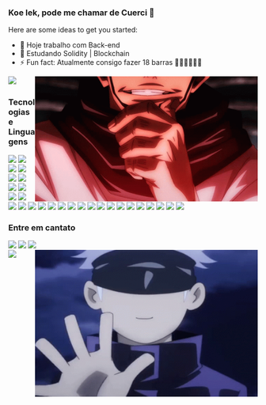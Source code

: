 ### Koe lek, pode me chamar de Cuerci 🤙

Here are some ideas to get you started:

- 🔭 Hoje trabalho com Back-end
- 🌱 Estudando Solidity | Blockchain
- ⚡ Fun fact: Atualmente consigo fazer 18 barras 🏋️‍♂️🏋️‍♂️🏋️‍♂️

<img hight="320" width="450" align="right" alt="GIF" src="https://github.com/MohamedCuerci/MohamedCuerci/blob/main/assets/jujutsu-kaisen.gif">

<img height="180em" src="https://github-readme-stats.vercel.app/api/top-langs/?username=mohamedcuerci&layout=compact&langs_count=7&theme=dark"/>

### Tecnologias e Linguagens

<img src="https://img.shields.io/badge/Linux_Mint-87CF3E?style=for-the-badge&logo=linux-mint&logoColor=white" target="_blank"> <img src="https://img.shields.io/badge/Windows-0078D6?style=for-the-badge&logo=windows&logoColor=white" target="_blank">
<img src="https://img.shields.io/badge/Ruby-CC342D?style=for-the-badge&logo=ruby&logoColor=white" target="_blank">
<img src="https://img.shields.io/badge/Ruby_on_Rails-CC0000?style=for-the-badge&logo=ruby-on-rails&logoColor=white" target="_blank">
<img src="https://img.shields.io/badge/Python-3776AB?style=for-the-badge&logo=python&logoColor=white" target="_blank">
<img src="https://img.shields.io/badge/HTML5-E34F26?style=for-the-badge&logo=html5&logoColor=white" target="_blank">
<img src="https://img.shields.io/badge/CSS3-1572B6?style=for-the-badge&logo=css3&logoColor=white" target="_blank">
<img src="https://img.shields.io/badge/JavaScript-F7DF1E?style=for-the-badge&logo=javascript&logoColor=black" target="_blank">
<img src="https://img.shields.io/badge/Node.js-43853D?style=for-the-badge&logo=node.js&logoColor=white" target="_blank">
<img src="https://img.shields.io/badge/GIT-E44C30?style=for-the-badge&logo=git&logoColor=white" target="_blank">
<img src="https://img.shields.io/badge/Bootstrap-563D7C?style=for-the-badge&logo=bootstrap&logoColor=white" target="_blank">
<img src="https://img.shields.io/badge/PostgreSQL-316192?style=for-the-badge&logo=postgresql&logoColor=white" target="_blank">
<img src="https://img.shields.io/badge/SQLite-07405E?style=for-the-badge&logo=sqlite&logoColor=white" target="_blank">
<img src="https://img.shields.io/badge/MySQL-005C84?style=for-the-badge&logo=mysql&logoColor=white" target="_blank">
<img src="https://img.shields.io/badge/redis-%23DD0031.svg?&style=for-the-badge&logo=redis&logoColor=white" target="_blank">
<img src="https://img.shields.io/badge/Netlify-00C7B7?style=for-the-badge&logo=netlify&logoColor=white" target="_blank">
<img src="https://img.shields.io/badge/Heroku-430098?style=for-the-badge&logo=heroku&logoColor=white" target="_blank">
<img src="https://img.shields.io/badge/Ethereum-3C3C3D?style=for-the-badge&logo=Ethereum&logoColor=white" target="_blank">
<img src="https://img.shields.io/badge/Binance-FCD535?style=for-the-badge&logo=binance&logoColor=white" target="_blank">
<img src="https://img.shields.io/badge/Coursera-0056D2?style=for-the-badge&logo=Coursera&logoColor=white" target="_blank">
<img src="https://img.shields.io/badge/Udemy-EC5252?style=for-the-badge&logo=Udemy&logoColor=white" target="_blank">
<img src="https://img.shields.io/badge/Codewars-B1361E?style=for-the-badge&logo=Codewars&logoColor=white" target="_blank">
<img src="https://img.shields.io/badge/freecodecamp-27273D?style=for-the-badge&logo=freecodecamp&logoColor=white" target="_blank">
<img src="https://img.shields.io/badge/Duolingo-58CC02?style=for-the-badge&logo=Duolingo&logoColor=white" target="_blank">
<img src="https://img.shields.io/badge/Coursera-0056D2?style=for-the-badge&logo=Coursera&logoColor=white" target="_blank">
<img src="https://img.shields.io/badge/Exercism-009CAB?style=for-the-badge&logo=exercism&logoColor=white" target="_blank">
<img src="https://img.shields.io/badge/Visual_Studio_Code-0078D4?style=for-the-badge&logo=visual%20studio%20code&logoColor=white" target="_blank">
<img src="https://img.shields.io/badge/Trello-0052CC?style=for-the-badge&logo=trello&logoColor=white" target="_blank">


<div>
  <!--![Snake animation](https://github.com/MohamedCuerci/MohamedCuerci/blob/output/github-contribution-grid-snake.svg)-->
</div>

### Entre em cantato

<div>
  <a href="https://www.linkedin.com/in/lucas-cuerci/" target="_blank"><img src="https://img.shields.io/badge/-LinkedIn-%230077B5?style=for-the-badge&logo=linkedin&logoColor=white" target="_blank"></a>
  <a href="https://wa.me/+5521981957557" target="_blank"><img src="https://img.shields.io/badge/WhatsApp-25D366?style=for-the-badge&logo=whatsapp&logoColor=white" target="_blank"></a>
  <a href = "mailto:lucas.cuerci25@gmail.com"><img src="https://img.shields.io/badge/-Gmail-%23333?style=for-the-badge&logo=gmail&logoColor=white" target="_blank"></a>
</div>

<img hight="320" width="450" align="right" alt="GIF" src="https://github.com/MohamedCuerci/MohamedCuerci/blob/main/assets/gojo-satoru-jujutsu-kaisen.gif">

<img src="https://tenor.com/view/sukuna-gif-20534893" target="_blank">
